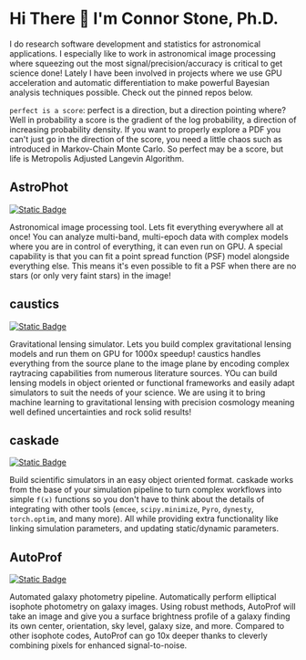 # Hi There 👋 I'm Connor Stone, Ph.D.

I do research software development and statistics for astronomical applications.
I especially like to work in astronomical image processing where squeezing out
the most signal/precision/accuracy is critical to get science done! Lately I
have been involved in projects where we use GPU acceleration and automatic
differentiation to make powerful Bayesian analysis techniques possible. Check
out the pinned repos below.

`perfect is a score`: perfect is a direction, but a direction pointing
where? Well in probability a score is the gradient of the log probability, a
direction of increasing probability density. If you want to properly explore a
PDF you can't just go in the direction of the score, you need a little chaos
such as introduced in Markov-Chain Monte Carlo. So perfect may be a score, but
life is Metropolis Adjusted Langevin Algorithm.

## AstroPhot

[![Static Badge](https://img.shields.io/badge/AstroPhot-008B3F?style=for-the-badge)](https://astrophot.readthedocs.io/)

Astronomical image processing tool. Lets fit everything everywhere all at once!
You can analyze multi-band, multi-epoch data with complex models where you are
in control of everything, it can even run on GPU. A special capability is that
you can fit a point spread function (PSF) model alongside everything else. This
means it's even possible to fit a PSF when there are no stars (or only very
faint stars) in the image!

## caustics

[![Static Badge](https://img.shields.io/badge/caustics-6DB5D3?style=for-the-badge)](https://caustics.readthedocs.io/)

Gravitational lensing simulator. Lets you build complex gravitational lensing
models and run them on GPU for 1000x speedup! caustics handles everything from
the source plane to the image plane by encoding complex raytracing capabilities
from numerous literature sources. YOu can build lensing models in object
oriented or functional frameworks and easily adapt simulators to suit the needs
of your science. We are using it to bring machine learning to gravitational
lensing with precision cosmology meaning well defined uncertainties and rock
solid results!

## caskade

[![Static Badge](https://img.shields.io/badge/caskade-purple?style=for-the-badge)](https://caskade.readthedocs.io/)

Build scientific simulators in an easy object oriented format. caskade works
from the base of your simulation pipeline to turn complex workflows into simple
`f(x)` functions so you don't have to think about the details of integrating
with other tools (`emcee`, `scipy.minimize`, `Pyro`, `dynesty`, `torch.optim`,
and many more). All while providing extra functionality like linking simulation
parameters, and updating static/dynamic parameters.

## AutoProf

[![Static Badge](https://img.shields.io/badge/AutoProf-F90000?style=for-the-badge)](https://autoprof.readthedocs.io/)

Automated galaxy photometry pipeline. Automatically perform elliptical isophote
photometry on galaxy images. Using robust methods, AutoProf will take an image
and give you a surface brightness profile of a galaxy finding its own center,
orientation, sky level, galaxy size, and more. Compared to other isophote codes,
AutoProf can go 10x deeper thanks to cleverly combining pixels for enhanced
signal-to-noise.


<!--
**ConnorStoneAstro/ConnorStoneAstro** is a ✨ _special_ ✨ repository because its `README.md` (this file) appears on your GitHub profile.

Here are some ideas to get you started:

- 🔭 I’m currently working on ...
- 🌱 I’m currently learning ...
- 👯 I’m looking to collaborate on ...
- 🤔 I’m looking for help with ...
- 💬 Ask me about ...
- 📫 How to reach me: ...
- 😄 Pronouns: ...
- ⚡ Fun fact: ...
-->

